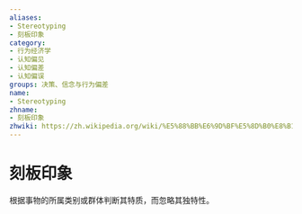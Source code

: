 ```yaml
---
aliases:
- Stereotyping
- 刻板印象
category:
- 行为经济学
- 认知偏见
- 认知偏差
- 认知偏误
groups: 决策、信念与行为偏差
name:
- Stereotyping
zhname:
- 刻板印象
zhwiki: https://zh.wikipedia.org/wiki/%E5%88%BB%E6%9D%BF%E5%8D%B0%E8%B1%A1
---
```


# 刻板印象

根据事物的所属类别或群体判断其特质，而忽略其独特性。
